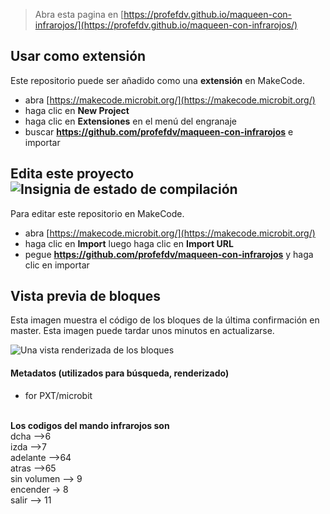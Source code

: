 
> Abra esta pagina en [https://profefdv.github.io/maqueen-con-infrarojos/](https://profefdv.github.io/maqueen-con-infrarojos/)

## Usar como extensión

Este repositorio puede ser añadido como una **extensión** en MakeCode.

* abra [https://makecode.microbit.org/](https://makecode.microbit.org/)
* haga clic en **New Project**
* haga clic en **Extensiones** en el menú del engranaje
* buscar **https://github.com/profefdv/maqueen-con-infrarojos** e importar

## Edita este proyecto ![Insignia de estado de compilación](https://github.com/profefdv/maqueen-con-infrarojos/workflows/MakeCode/badge.svg)

Para editar este repositorio en MakeCode.

* abra [https://makecode.microbit.org/](https://makecode.microbit.org/)
* haga clic en **Import** luego haga clic en **Import URL**
* pegue **https://github.com/profefdv/maqueen-con-infrarojos** y haga clic en importar

## Vista previa de bloques

Esta imagen muestra el código de los bloques de la última confirmación en master.
Esta imagen puede tardar unos minutos en actualizarse.

![Una vista renderizada de los bloques](https://github.com/profefdv/maqueen-con-infrarojos/raw/master/.github/makecode/blocks.png)

#### Metadatos (utilizados para búsqueda, renderizado)

* for PXT/microbit
<script src="https://makecode.com/gh-pages-embed.js"></script><script>makeCodeRender("{{ site.makecode.home_url }}", "{{ site.github.owner_name }}/{{ site.github.repository_name }}");</script>
<br>
<strong>Los codigos del mando infrarojos son</strong>
<br>dcha -->6
<br>izda -->7
<br>adelante -->64 
<br>atras -->65
<br>sin volumen --> 9
<br>encender -> 8
<br>salir --> 11
